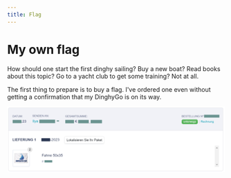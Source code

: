 ```yaml
---
title: Flag
---
```

# My own flag

How should one start the first dinghy sailing? Buy a new boat? Read books about this topic? Go to a yacht club to get some training? Not at all.

The first thing to prepare is to buy a flag. I've ordered one even without getting a confirmation that my DinghyGo is on its way.

![Purchase Order](../img/boat/flag-purchase-order.png)